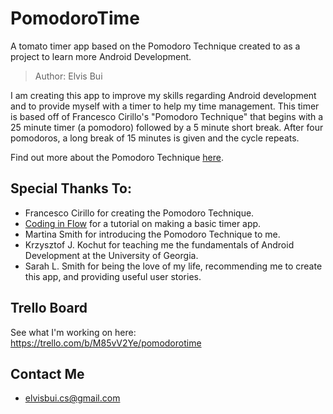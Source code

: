 # PomodoroTime
A tomato timer app based on the Pomodoro Technique created to as a project to learn more Android Development.

>Author: Elvis Bui

I am creating this app to improve my skills regarding Android development and to provide myself with a timer
to help my time management. This timer is based off of Francesco Cirillo's "Pomodoro Technique" that begins
with a 25 minute timer (a pomodoro) followed by a 5 minute short break. After four pomodoros, a long break
of 15 minutes is given and the cycle repeats.

Find out more about the Pomodoro Technique [here](https://en.wikipedia.org/wiki/Pomodoro_Technique).

## Special Thanks To:
* Francesco Cirillo for creating the Pomodoro Technique.
* [Coding in Flow](https://www.youtube.com/channel/UC_Fh8kvtkVPkeihBs42jGcA) for a tutorial on making a basic timer app.
* Martina Smith for introducing the Pomodoro Technique to me.
* Krzysztof J. Kochut for teaching me the fundamentals of Android Development at the University of Georgia.
* Sarah L. Smith for being the love of my life, recommending me to create this app, and providing useful user stories.

## Trello Board
See what I'm working on here: https://trello.com/b/M85vV2Ye/pomodorotime

## Contact Me
* elvisbui.cs@gmail.com
